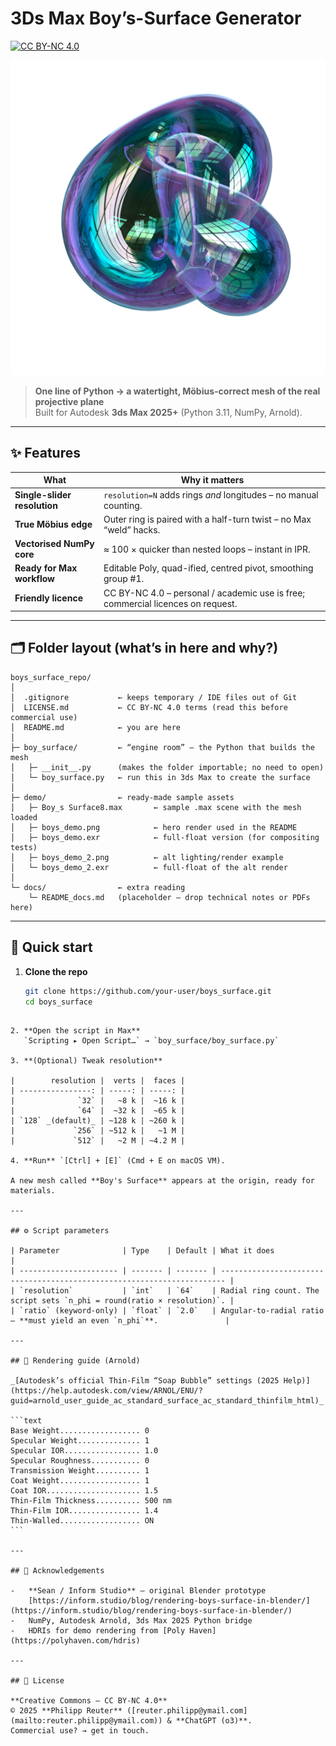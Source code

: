 # 3Ds Max Boy’s-Surface Generator

[![CC BY-NC 4.0](https://img.shields.io/badge/License-CC%20BY–NC%204.0-lightgrey.svg)](LICENSE.md)

<img alt="Demo render" src="demo/boys_demo.png" width="640">

> **One line of Python → a watertight, Möbius-correct mesh of the real projective plane**  
> Built for Autodesk **3ds Max 2025+** (Python 3.11, NumPy, Arnold).

---

## ✨ Features

| What                         | Why it matters                                                                  |
| ---------------------------- | ------------------------------------------------------------------------------- |
| **Single-slider resolution** | `resolution=N` adds rings _and_ longitudes – no manual counting.                |
| **True Möbius edge**         | Outer ring is paired with a half-turn twist – no Max “weld” hacks.              |
| **Vectorised NumPy core**    | ≈ 100 × quicker than nested loops – instant in IPR.                             |
| **Ready for Max workflow**   | Editable Poly, quad-ified, centred pivot, smoothing group #1.                   |
| **Friendly licence**         | CC BY-NC 4.0 – personal / academic use is free; commercial licences on request. |

---

## 🗂 Folder layout (what’s in here and why?)

```
boys_surface_repo/
│
│  .gitignore           ← keeps temporary / IDE files out of Git
│  LICENSE.md           ← CC BY-NC 4.0 terms (read this before commercial use)
│  README.md            ← you are here
│
├─ boy_surface/         ← “engine room” – the Python that builds the mesh
│   ├─ __init__.py      (makes the folder importable; no need to open)
│   └─ boy_surface.py   ← run this in 3ds Max to create the surface
│
├─ demo/                ← ready-made sample assets
│   ├─ Boy_s Surface8.max       ← sample .max scene with the mesh loaded
│   ├─ boys_demo.png            ← hero render used in the README
│   ├─ boys_demo.exr            ← full-float version (for compositing tests)
│   ├─ boys_demo_2.png          ← alt lighting/render example
│   └─ boys_demo_2.exr          ← full-float of the alt render
│
└─ docs/                ← extra reading
    └─ README_docs.md   (placeholder – drop technical notes or PDFs here)
```

---

## 🚀 Quick start

1. **Clone the repo**
    ```bash
    git clone https://github.com/your-user/boys_surface.git
    cd boys_surface
    ```

````

2. **Open the script in Max**
   `Scripting ▸ Open Script…` → `boy_surface/boy_surface.py`

3. **(Optional) Tweak resolution**

|        resolution |  verts |  faces |
| ----------------: | -----: | -----: |
|              `32` |   ~8 k |  ~16 k |
|              `64` |  ~32 k |  ~65 k |
| `128` _(default)_ | ~128 k | ~260 k |
|             `256` | ~512 k |   ~1 M |
|             `512` |   ~2 M | ~4.2 M |

4. **Run** `[Ctrl] + [E]` (Cmd + E on macOS VM).

A new mesh called **Boy's Surface** appears at the origin, ready for materials.

---

## ⚙️ Script parameters

| Parameter              | Type    | Default | What it does                                                            |
| ---------------------- | ------- | ------- | ----------------------------------------------------------------------- |
| `resolution`           | `int`   | `64`    | Radial ring count. The script sets `n_phi = round(ratio × resolution)`. |
| `ratio` (keyword-only) | `float` | `2.0`   | Angular-to-radial ratio – **must yield an even `n_phi`**.               |

---

## 🎨 Rendering guide (Arnold)

_[Autodesk’s official Thin‑Film “Soap Bubble” settings (2025 Help)](https://help.autodesk.com/view/ARNOL/ENU/?guid=arnold_user_guide_ac_standard_surface_ac_standard_thinfilm_html)_

```text
Base Weight.................. 0
Specular Weight.............. 1
Specular IOR................. 1.0
Specular Roughness........... 0
Transmission Weight.......... 1
Coat Weight.................. 1
Coat IOR..................... 1.5
Thin‑Film Thickness.......... 500 nm
Thin‑Film IOR................ 1.4
Thin‑Walled.................. ON
```

---

## 🤝 Acknowledgements

-   **Sean / Inform Studio** – original Blender prototype
    [https://inform.studio/blog/rendering-boys-surface-in-blender/](https://inform.studio/blog/rendering-boys-surface-in-blender/)
-   NumPy, Autodesk Arnold, 3ds Max 2025 Python bridge
-   HDRIs for demo rendering from [Poly Haven](https://polyhaven.com/hdris)

---

## 📜 License

**Creative Commons – CC BY-NC 4.0**
© 2025 **Philipp Reuter** ([reuter.philipp@ymail.com](mailto:reuter.philipp@ymail.com)) & **ChatGPT (o3)**.
Commercial use? → get in touch.
````
